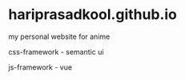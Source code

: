 # hariprasadkool.github.io
my personal website for anime



   


 css-framework - semantic ui


 js-framework - vue
